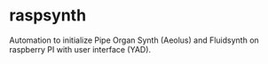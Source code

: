 # raspsynth

Automation to initialize Pipe Organ Synth (Aeolus) and Fluidsynth on raspberry PI with user interface (YAD).
